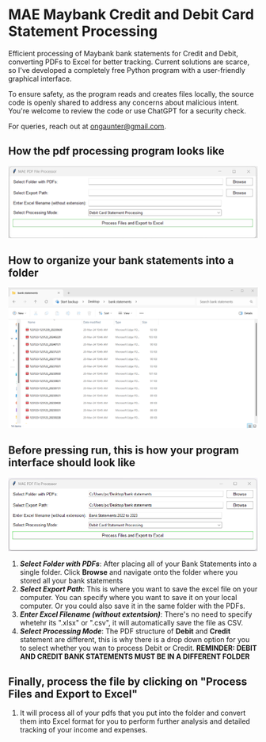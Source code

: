 
# MAE Maybank Credit and Debit Card Statement Processing

Efficient processing of Maybank bank statements for Credit and Debit, converting PDFs to Excel for better tracking. Current solutions are scarce, so I've developed a completely free Python program with a user-friendly graphical interface.

To ensure safety, as the program reads and creates files locally, the source code is openly shared to address any concerns about malicious intent. You're welcome to review the code or use ChatGPT for a security check.

For queries, reach out at ongaunter@gmail.com.



## How the pdf processing program looks like

![alt text](/image/program_screenshot.png)



## How to organize your bank statements into a folder

![alt text](/image/bank_statement_folder.png)



## Before pressing run, this is how your program interface should look like

![alt text](/image/program_look.png)

1. ***Select Folder with PDFs***: After placing all of your Bank Statements into a single folder. Click **Browse** and navigate onto the folder where you stored all your bank statements
2. ***Select Export Path***: This is where you want to save the excel file on your computer. You can specify where you want to save it on your local computer. Or you could also save it in the same folder with the PDFs.
3. ***Enter Excel Filename (without extentsion)***:  There's no need to specify whetehr its ".xlsx" or ".csv", it will automatically save the file as CSV.
4.  ***Select Processing Mode***: The PDF structure of **Debit** and **Credit** statement are different, this is why there is a drop down option for you to select whether you wan to process Debit or Credit.
   **REMINDER: DEBIT AND CREDIT BANK STATEMENTS MUST BE IN A DIFFERENT FOLDER**


## Finally, process the file by clicking on "Process Files and Export to Excel" 

1. It will process all of your pdfs that you put into the folder and convert them into Excel format for you to perform further analysis and detailed tracking of your income and expenses. 






